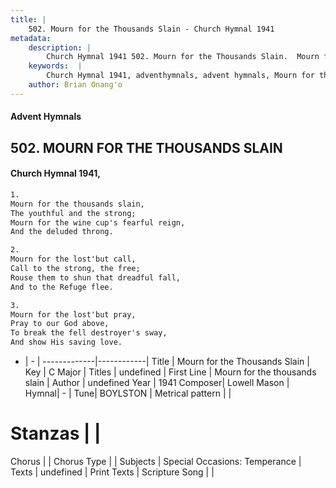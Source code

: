 ```yaml
---
title: |
    502. Mourn for the Thousands Slain - Church Hymnal 1941
metadata:
    description: |
        Church Hymnal 1941 502. Mourn for the Thousands Slain.  Mourn for the thousands slain,  The youthful and the strong;  Mourn for the wine cup's fearful reign,  And the deluded throng. 
    keywords:  |
        Church Hymnal 1941, adventhymnals, advent hymnals, Mourn for the Thousands Slain, Mourn for the thousands slain. 
    author: Brian Onang'o
---
```


#### Advent Hymnals
## 502. MOURN FOR THE THOUSANDS SLAIN
####  Church Hymnal 1941,

```txt
1.
Mourn for the thousands slain, 
The youthful and the strong; 
Mourn for the wine cup's fearful reign, 
And the deluded throng. 

2.
Mourn for the lost'but call, 
Call to the strong, the free; 
Rouse them to shun that dreadful fall, 
And to the Refuge flee. 

3.
Mourn for the lost'but pray, 
Pray to our God above, 
To break the fell destroyer's sway, 
And show His saving love.

```

- |   -  |
-------------|------------|
Title | Mourn for the Thousands Slain |
Key | C Major |
Titles | undefined |
First Line | Mourn for the thousands slain |
Author | undefined
Year | 1941
Composer| Lowell Mason |
Hymnal|  - |
Tune| BOYLSTON |
Metrical pattern | |
# Stanzas |  |
Chorus |  |
Chorus Type |  |
Subjects | Special Occasions: Temperance |
Texts | undefined |
Print Texts | 
Scripture Song |  |
    

